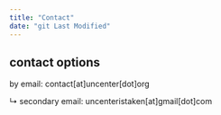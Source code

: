 ```yaml
---
title: "Contact"
date: "git Last Modified"
---
```


## contact options
by email: contact[at]uncenter[dot]org

↳ secondary email: uncenteristaken[at]gmail[dot]com